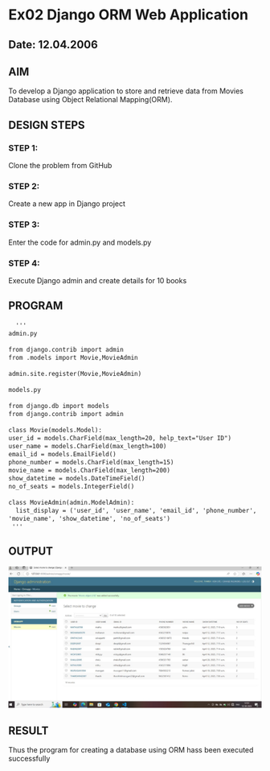 # Ex02 Django ORM Web Application
## Date: 12.04.2006

## AIM
To develop a Django application to store and retrieve data from Movies Database using Object Relational Mapping(ORM).

## DESIGN STEPS

### STEP 1:
Clone the problem from GitHub

### STEP 2:
Create a new app in Django project

### STEP 3:
Enter the code for admin.py and models.py

### STEP 4:
Execute Django admin and create details for 10 books

## PROGRAM
      '''
    admin.py

    from django.contrib import admin
    from .models import Movie,MovieAdmin

    admin.site.register(Movie,MovieAdmin)
    
    models.py

    from django.db import models
    from django.contrib import admin

    class Movie(models.Model):
    user_id = models.CharField(max_length=20, help_text="User ID")
    user_name = models.CharField(max_length=100)
    email_id = models.EmailField()
    phone_number = models.CharField(max_length=15)
    movie_name = models.CharField(max_length=200)
    show_datetime = models.DateTimeField()
    no_of_seats = models.IntegerField()

    class MovieAdmin(admin.ModelAdmin):
      list_display = ('user_id', 'user_name', 'email_id', 'phone_number', 'movie_name', 'show_datetime', 'no_of_seats')
     '''



## OUTPUT
![alt text](<WhatsApp Image 2025-04-12 at 12.52.57_32a65032.jpg>)


## RESULT
Thus the program for creating a database using ORM hass been executed successfully
